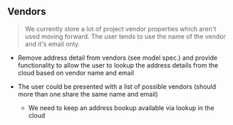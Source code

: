 ## Vendors

>We currently store a lot of project vendor properties which aren't used moving forward. The user tends to use the name of the vendor and it's email only.

* Remove address detail from vendors (see model spec.) and provide functionality to allow the user to lookup the address details from the cloud based on vendor name and email

* The user could be presented with a list of possible vendors (should more than one share the same name and email)
  - We need to keep an address bookup available via lookup in the cloud  
